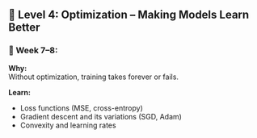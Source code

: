 ## 📕 Level 4: Optimization – Making Models Learn Better

### 🔹 Week 7–8:

**Why:**  
Without optimization, training takes forever or fails.

**Learn:**
- Loss functions (MSE, cross-entropy)
- Gradient descent and its variations (SGD, Adam)
- Convexity and learning rates
